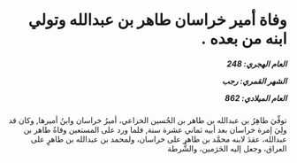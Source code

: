 <h1 dir="rtl">وفاة أمير خراسان طاهر بن عبدالله وتولي ابنه من بعده .</h1>

<h5 dir="rtl">العام الهجري:  248

الشهر القمري: رجب

العام الميلادي: 862</h5>

<p dir="rtl">توفِّيَ طاهِرُ بن عبدالله بن طاهر بن الحُسين الخزاعي، أميرُ خراسان وابنُ أميرها, وكان قد ولِيَ إمرة خراسان بعد أبيه ثماني عشرة سنة, فلما ورد على المستعين وفاةُ طاهر بن عبدالله، عقدَ لابنه محمَّد بن طاهر على خراسان، ولمحمد بن عبدالله بن طاهرٍ على العراق، وجعل إليه الحَرَمين، والشُّرطة</p></br>
